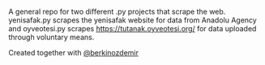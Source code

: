 A general repo for two different .py projects that scrape the web. yenisafak.py scrapes the yenisafak website for data from Anadolu Agency and oyveotesi.py scrapes https://tutanak.oyveotesi.org/ for data uploaded through voluntary means.


Created together with [@berkinozdemir](https://www.github.com/berkinozdemir)
